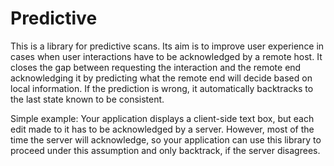 Predictive
==========

This is a library for predictive scans.  Its aim is to improve user
experience in cases when user interactions have to be acknowledged by a
remote host.  It closes the gap between requesting the interaction and
the remote end acknowledging it by predicting what the remote end will
decide based on local information.  If the prediction is wrong, it
automatically backtracks to the last state known to be consistent.

Simple example:  Your application displays a client-side text box, but
each edit made to it has to be acknowledged by a server.  However, most
of the time the server will acknowledge, so your application can use
this library to proceed under this assumption and only backtrack, if the
server disagrees.
